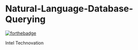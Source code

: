 # Natural-Language-Database-Querying
[![forthebadge](https://forthebadge.com/images/badges/made-with-python.svg)](https://forthebadge.com)

Intel Technovation
